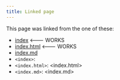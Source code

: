 ```yaml
---
title: Linked page
---
```


This page was linked from the one of these:

- [index](index) <--- WORKS
- [index.html](index.html) <--- WORKS
- [index.md](index.md)
- `<index>`: <index>
- `<index.html>`: <index.html>
- `<index.md>`: <index.md>